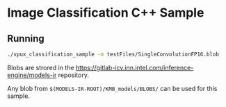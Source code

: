 # Image Classification C++ Sample

## Running
```sh
./vpux_classification_sample -m testFiles/SingleConvolutionFP16.blob
```
Blobs are strored in the https://gitlab-icv.inn.intel.com/inference-engine/models-ir repository.

Any blob from `$(MODELS-IR-ROOT)/KMB_models/BLOBS/` can be used for this sample.
